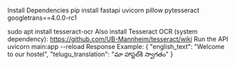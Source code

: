 Install Dependencies
pip install fastapi uvicorn pillow pytesseract googletrans==4.0.0-rc1

sudo apt install tesseract-ocr
Also install Tesseract OCR (system dependency):
https://github.com/UB-Mannheim/tesseract/wiki
Run the API
uvicorn main:app --reload
Response Example:
{
  "english_text": "Welcome to our hostel",
  "telugu_translation": "మా హాస్టల్‌కి స్వాగతం"
}

